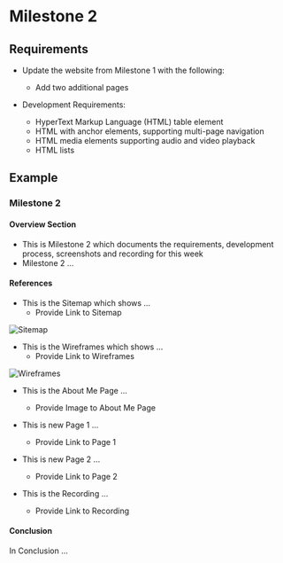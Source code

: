 # Milestone 2

## Requirements

- Update the website from Milestone 1 with the following:
     - Add two additional pages

- Development Requirements:
     - HyperText Markup Language (HTML) table element
     - HTML with anchor elements, supporting multi-page navigation
     - HTML media elements supporting audio and video playback
     - HTML lists
      
## Example

### Milestone 2

#### Overview Section

- This is Milestone 2 which documents the requirements, development process, screenshots and recording for this week
- Milestone 2 ...

#### References

- This is the Sitemap which shows ...
     - Provide Link to Sitemap
     
![Sitemap](sitemap.drawio.png)

- This is the Wireframes which shows ...
     - Provide Link to Wireframes

![Wireframes](wireframes.drawio.png)

- This is the About Me Page ...
     - Provide Image to About Me Page
     
- This is new Page 1 ...
     - Provide Link to Page 1
     
- This is new Page 2 ...
     - Provide Link to Page 2

- This is the Recording ...
     - Provide Link to Recording

#### Conclusion

In Conclusion ...

